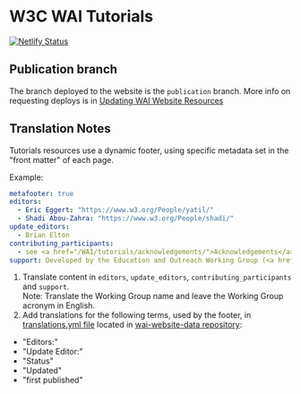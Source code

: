 # W3C WAI Tutorials

[![Netlify Status](https://api.netlify.com/api/v1/badges/18912a88-8e9a-4e29-aa25-bc6f4c0467c3/deploy-status)](https://app.netlify.com/sites/wai-tutorials2/deploys)

## Publication branch

The branch deployed to the website is the `publication` branch. More info on requesting deploys is in [Updating WAI Website Resources](https://wai-website-theme.netlify.app/workflow/)

## Translation Notes

Tutorials resources use a dynamic footer, using specific metadata set in the "front matter" of each page.

Example:
```yaml
metafooter: true
editors:
  - Eric Eggert: "https://www.w3.org/People/yatil/"
  - Shadi Abou-Zahra: "https://www.w3.org/People/shadi/"
update_editors:
  - Brian Elton
contributing_participants:
  - see <a href="/WAI/tutorials/acknowledgements/">Acknowledgements</a>
support: Developed by the Education and Outreach Working Group (<a href="https://www.w3.org/groups/wg/eowg">EOWG</a>). Developed with support from the <a href="https://www.w3.org/WAI/ACT/">WAI-ACT project</a>, co-funded by the <strong>European Commission <abbr title="Information Society Technologies">IST</abbr> Programme</strong>.
```

1. Translate content in `editors`, `update_editors`, `contributing_participants` and `support`.\
Note: Translate the Working Group name and leave the Working Group acronym in English.
2. Add translations for the following terms, used by the footer, in [translations.yml file](https://github.com/w3c/wai-website-data/blob/master/translations.yml) located in [wai-website-data repository](https://github.com/w3c/wai-website-data/):
- "Editors:"
- "Update Editor:"
- "Status"
- "Updated"
- "first published"